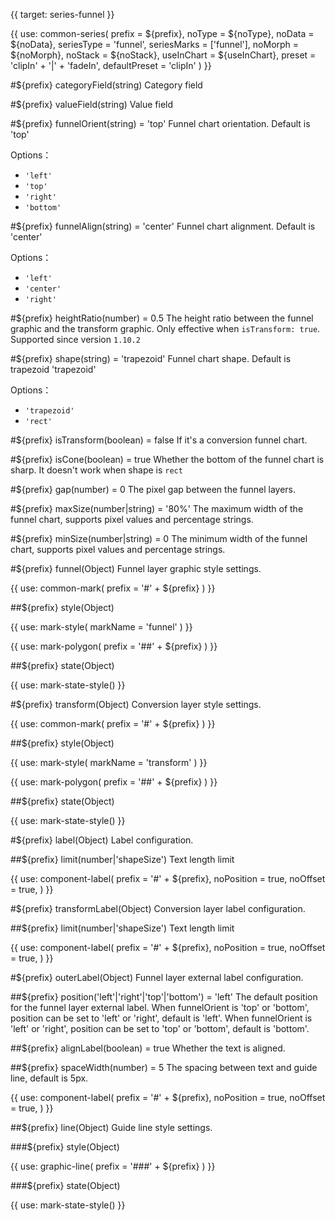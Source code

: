 {{ target: series-funnel }}

{{ use: common-series(
  prefix = ${prefix},
  noType = ${noType},
  noData = ${noData},
  seriesType = 'funnel',
  seriesMarks = ['funnel'],
  noMorph = ${noMorph},
  noStack = ${noStack},
  useInChart = ${useInChart},
  preset = 'clipIn' + '|' + 'fadeIn',
  defaultPreset = 'clipIn'
) }}

#${prefix} categoryField(string)
Category field

#${prefix} valueField(string)
Value field

#${prefix} funnelOrient(string) = 'top'
Funnel chart orientation. Default is 'top'

Options：

- `'left'`
- `'top'`
- `'right'`
- `'bottom'`

#${prefix} funnelAlign(string) = 'center'
Funnel chart alignment. Default is 'center'

Options：

- `'left'`
- `'center'`
- `'right'`

#${prefix} heightRatio(number) = 0.5
The height ratio between the funnel graphic and the transform graphic. Only effective when `isTransform: true`.
Supported since version `1.10.2`

#${prefix} shape(string) = 'trapezoid'
Funnel chart shape. Default is trapezoid 'trapezoid'

Options：

- `'trapezoid'`
- `'rect'`

#${prefix} isTransform(boolean) = false
If it's a conversion funnel chart.

#${prefix} isCone(boolean) = true
Whether the bottom of the funnel chart is sharp. It doesn't work when shape is `rect`

#${prefix} gap(number) = 0
The pixel gap between the funnel layers.

#${prefix} maxSize(number|string) = '80%'
The maximum width of the funnel chart, supports pixel values and percentage strings.

#${prefix} minSize(number|string) = 0
The minimum width of the funnel chart, supports pixel values and percentage strings.

#${prefix} funnel(Object)
Funnel layer graphic style settings.

{{ use: common-mark(
  prefix = '#' + ${prefix}
) }}

##${prefix} style(Object)

{{ use: mark-style(
  markName = 'funnel'
) }}

{{ use: mark-polygon(
  prefix = '##' + ${prefix}
) }}

##${prefix} state(Object)

{{ use: mark-state-style() }}

#${prefix} transform(Object)
Conversion layer style settings.

{{ use: common-mark(
  prefix = '#' + ${prefix}
) }}

##${prefix} style(Object)

{{ use: mark-style(
  markName = 'transform'
) }}

{{ use: mark-polygon(
  prefix = '##' + ${prefix}
) }}

##${prefix} state(Object)

{{ use: mark-state-style() }}

#${prefix} label(Object)
Label configuration.

##${prefix} limit(number|'shapeSize')
Text length limit

{{ use: component-label(
  prefix = '#' + ${prefix},
  noPosition = true,
  noOffset = true,
) }}

#${prefix} transformLabel(Object)
Conversion layer label configuration.

##${prefix} limit(number|'shapeSize')
Text length limit

{{ use: component-label(
  prefix = '#' + ${prefix},
  noPosition = true,
  noOffset = true,
) }}

#${prefix} outerLabel(Object)
Funnel layer external label configuration.

##${prefix} position('left'|'right'|'top'|'bottom') = 'left'
The default position for the funnel layer external label.
When funnelOrient is 'top' or 'bottom', position can be set to 'left' or 'right', default is 'left'.
When funnelOrient is 'left' or 'right', position can be set to 'top' or 'bottom', default is 'bottom'.

##${prefix} alignLabel(boolean) = true
Whether the text is aligned.

##${prefix} spaceWidth(number) = 5
The spacing between text and guide line, default is 5px.

{{ use: component-label(
  prefix = '#' + ${prefix},
  noPosition = true,
  noOffset = true,
) }}

##${prefix} line(Object)
Guide line style settings.

###${prefix} style(Object)

{{ use: graphic-line(
  prefix = '###' + ${prefix}
) }}

###${prefix} state(Object)

{{ use: mark-state-style() }}
